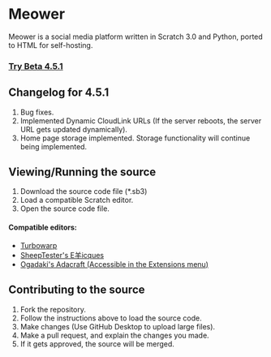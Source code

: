 # Meower
Meower is a social media platform written in Scratch 3.0 and Python, ported to HTML for self-hosting.

### [Try Beta 4.5.1](https://meower-media-co.github.io/Meower)

## Changelog for 4.5.1
1. Bug fixes.
2. Implemented Dynamic CloudLink URLs (If the server reboots, the server URL gets updated dynamically).
3. Home page storage implemented. Storage functionality will continue being implemented.

## Viewing/Running the source
1. Download the source code file (*.sb3)
2. Load a compatible Scratch editor.
3. Open the source code file.

#### Compatible editors:
* [Turbowarp](https://turbowarp.org/editor?extension=https://mikedev101.github.io/cloudlink/B3-0.js)
* [SheepTester's E羊icques](https://sheeptester.github.io/scratch-gui/index.html?extension=https%3A%2F%2Fmikedev101.github.io%2Fcloudlink%2FB3-0.js)
* [Ogadaki's Adacraft (Accessible in the Extensions menu)](https://adacraft.org/)

## Contributing to the source
1. Fork the repository.
2. Follow the instructions above to load the source code.
3. Make changes (Use GitHub Desktop to upload large files).
4. Make a pull request, and explain the changes you made.
5. If it gets approved, the source will be merged.
